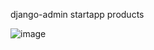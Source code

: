  django-admin startapp products

![image](https://github.com/user-attachments/assets/b6eccb35-6b49-4c3b-93f3-38c8b74b409a)
